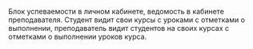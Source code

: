 Блок успеваемости в личном кабинете, ведомость в кабинете преподавателя.
Студент видит свои курсы с уроками с отметками о выполнении, преподаватель видит студентов на своих  курсах с отметками о выполнении уроков курса.

